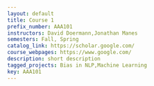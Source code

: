 ```yaml
---
layout: default
title: Course 1
prefix_number: AAA101
instructors: David Doermann,Jonathan Manes
semesters: Fall, Spring
catalog_link: https://scholar.google.com/
course_webpages: https://www.google.com/
description: short description
tagged_projects: Bias in NLP,Machine Learning
key: AAA101
---
```

